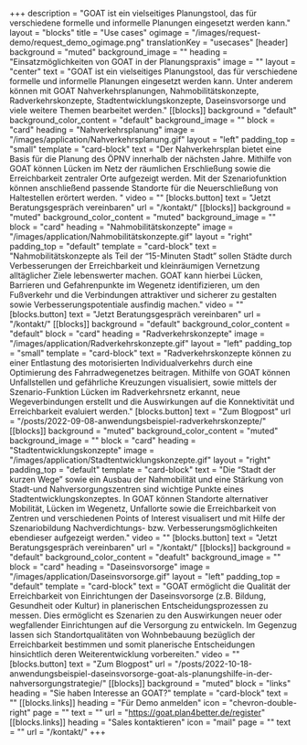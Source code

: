 +++
description = "GOAT ist ein vielseitiges Planungstool, das für verschiedene formelle und informelle Planungen eingesetzt werden kann."
layout = "blocks"
title = "Use cases"
ogimage = "/images/request-demo/request_demo_ogimage.png"
translationKey = "usecases"
[header]
background = "muted"
background_image = ""
heading = "Einsatzmöglichkeiten von GOAT in der Planungspraxis"
image = ""
layout = "center"
text = "GOAT ist ein vielseitiges Planungstool, das für verschiedene formelle und informelle Planungen eingesetzt werden kann. Unter anderem können mit GOAT Nahverkehrsplanungen, Nahmobilitätskonzepte, Radverkehrskonzepte, Stadtentwicklungskonzepte, Daseinsvorsorge und viele weitere Themen bearbeitet werden."
[[blocks]]
background = "default"
background_color_content = "default"
background_image = ""
block = "card"
heading = "Nahverkehrsplanung"
image = "/images/application/Nahverkehrsplanung.gif"
layout = "left"
padding_top = "small"
template = "card-block"
text = "Der Nahverkehrsplan bietet eine Basis für die Planung des ÖPNV innerhalb der nächsten Jahre. Mithilfe von GOAT können Lücken im Netz der räumlichen Erschließung sowie die Erreichbarkeit zentraler Orte aufgezeigt werden. Mit der Szenariofunktion können anschließend passende Standorte für die Neuerschließung von Haltestellen erörtert werden. "
video = ""
[blocks.button]
text = "Jetzt Beratungsgespräch vereinbaren"
url = "/kontakt/"
[[blocks]]
background = "muted"
background_color_content = "muted"
background_image = ""
block = "card"
heading = "Nahmobilitätskonzepte"
image = "/images/application/Nahmobilitätskonzepte.gif"
layout = "right"
padding_top = "default"
template = "card-block"
text = "Nahmobilitätskonzepte als Teil der “15-Minuten Stadt” sollen Städte durch Verbesserungen der Erreichbarkeit und kleinräumigen Vernetzung alltäglicher Ziele lebenswerter machen. GOAT kann hierbei Lücken, Barrieren und Gefahrenpunkte im Wegenetz identifizieren, um den Fußverkehr und die Verbindungen attraktiver und sicherer zu gestalten sowie Verbesserungspotentiale ausfindig machen."
video = ""
[blocks.button]
text = "Jetzt Beratungsgespräch vereinbaren"
url = "/kontakt/"
[[blocks]]
background = "default"
background_color_content = "default"
block = "card"
heading = "Radverkehrskonzepte"
image = "/images/application/Radverkehrskonzepte.gif"
layout = "left"
padding_top = "small"
template = "card-block"
text = "Radverkehrskonzepte können zu einer Entlastung des motorisierten Individualverkehrs durch eine Optimierung des Fahrradwegenetzes beitragen. Mithilfe von GOAT können Unfallstellen und gefährliche Kreuzungen visualisiert, sowie mittels der Szenario-Funktion Lücken im Radverkehrsnetz erkannt, neue Wegeverbindungen erstellt und die Auswirkungen auf die Konnektivität und Erreichbarkeit evaluiert werden."
[blocks.button]
text = "Zum Blogpost"
url = "/posts/2022-09-08-anwendungsbeispiel-radverkehrskonzepte/"
[[blocks]]
background = "muted"
background_color_content = "muted"
background_image = ""
block = "card"
heading = "Stadtentwicklungskonzepte"
image = "/images/application/Stadtentwicklungskonzepte.gif"
layout = "right"
padding_top = "default"
template = "card-block"
text = "Die “Stadt der kurzen Wege” sowie ein Ausbau der Nahmobilität und eine Stärkung von Stadt-und Nahversorgungszentren sind wichtige Punkte eines Stadtentwicklungskonzeptes. In GOAT können Standorte alternativer Mobilität, Lücken im Wegenetz, Unfallorte sowie die Erreichbarkeit von Zentren und verschiedenen Points of Interest visualisert und mit Hilfe der Szenariobildung Nachverdichtungs- bzw. Verbesserungsmöglichkeiten ebendieser aufgezeigt werden."
video = ""
[blocks.button]
text = "Jetzt Beratungsgespräch vereinbaren"
url = "/kontakt/"
[[blocks]]
background = "default"
background_color_content = "deafult"
background_image = ""
block = "card"
heading = "Daseinsvorsorge"
image = "/images/application/Daseinsvorsorge.gif"
layout = "left"
padding_top = "default"
template = "card-block"
text = "GOAT ermöglicht die Qualität der Erreichbarkeit von Einrichtungen der Daseinsvorsorge (z.B. Bildung, Gesundheit oder Kultur) in planerischen Entscheidungsprozessen zu messen. Dies ermöglicht es Szenarien zu den Auswirkungen neuer oder wegfallender Einrichtungen auf die Versorgung zu entwickeln. Im Gegenzug lassen sich Standortqualitäten von Wohnbebauung bezüglich der Erreichbarkeit bestimmen und somit planerische Entscheidungen hinsichtlich deren Weiterentwicklung vorbereiten."
video = ""
[blocks.button]
text = "Zum Blogpost"
url = "/posts/2022-10-18-anwendungsbeispiel-daseinsvorsorge-goat-als-planungshilfe-in-der-nahversorgungstrategie/"
[[blocks]]
background = "muted"
block = "links"
heading = "Sie haben Interesse an GOAT?"
template = "card-block"
text = ""
[[blocks.links]]
heading = "Für Demo anmelden"
icon = "chevron-double-right"
page = ""
text = ""
url = "https://goat.plan4better.de/register"
[[blocks.links]]
heading = "Sales kontaktieren"
icon = "mail"
page = ""
text = ""
url = "/kontakt/"
+++
